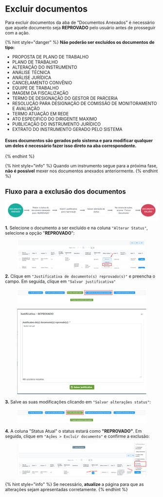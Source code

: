 # Excluir documentos

Para excluir documentos da aba de "Documentos Anexados" é necessário que aquele documento seja **REPROVADO** pelo usuário antes de prosseguir com a ação.

{% hint style="danger" %}
**Não poderão ser excluídos os documentos de tipo:**

* PROPOSTA DE PLANO DE TRABALHO
* PLANO DE TRABALHO
* ALTERAÇÃO DO INSTRUMENTO
* ANÁLISE TÉCNICA
* ANÁLISE JURÍDICA
* CANCELAMENTO CONVÊNIO
* EQUIPE DE TRABALHO
* IMAGEM DA FISCALIZAÇÃO
* TERMO DE DESIGNAÇÃO DO GESTOR DE PARCERIA
* RESOLUÇÃO PARA DESIGNAÇÃO DE COMISSÃO DE MONITORAMENTO E AVALIAÇÃO
* TERMO ATUAÇÃO EM REDE
* ATO ESPECIFICO DO DIRIGENTE MAXIMO
* PUBLICAÇÃO DO INSTRUMENTO JURÍDICO
* EXTRATO DO INSTRUMENTO GERADO PELO SISTEMA

#### Esses documentos são gerados pelo sistema e para modificar qualquer um deles é necessário fazer isso direto na aba correspondente.
{% endhint %}

{% hint style="info" %}
Quando um instrumento segue para a próxima fase, **não é possível** mexer nos documentos anexados anteriormente.
{% endhint %}

## Fluxo para a exclusão dos documentos

![](../../.gitbook/assets/untitled-2x.png)

**1.** Selecione o documento a ser excluído e na coluna `"Alterar Status"`, selecione a opção "**REPROVADO**":

<figure><img src="../../.gitbook/assets/image (239).png" alt=""><figcaption></figcaption></figure>

**2.** Clique em `"Justificativa de documento(s) reprovado(s)"` e preencha o campo. Em seguida, clique em `"Salvar justificativa"`&#x20;

<figure><img src="../../.gitbook/assets/image (281).png" alt=""><figcaption></figcaption></figure>

<figure><img src="../../.gitbook/assets/image (264).png" alt=""><figcaption></figcaption></figure>

**3.** Salve as suas modificações clicando em `"Salvar alterações status"`:

<figure><img src="../../.gitbook/assets/image (230).png" alt=""><figcaption></figcaption></figure>

**4.** A coluna "Status Atual" o status estará como **"REPROVADO"**.  Em seguida, clique em `"Ações > Excluir documento"` e confirme a exclusão:

<figure><img src="../../.gitbook/assets/image (189).png" alt=""><figcaption></figcaption></figure>

{% hint style="info" %}
Se necessário, **atualize** a página para que as alterações sejam apresentadas corretamente.
{% endhint %}
